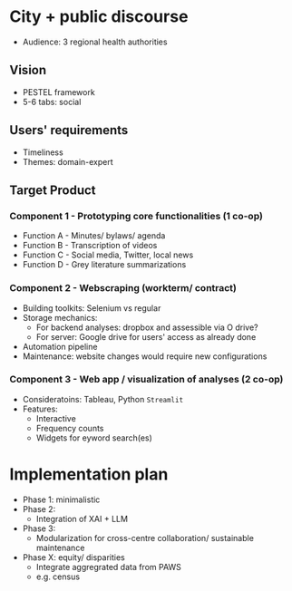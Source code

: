 
# City + public discourse

- Audience: 3 regional health authorities 

## Vision

- PESTEL framework
- 5-6 tabs: social

## Users' requirements
- Timeliness
- Themes: domain-expert

## Target Product

### Component 1 - Prototyping core functionalities (1 co-op)

- Function A - Minutes/ bylaws/ agenda
- Function B - Transcription of videos
- Function C - Social media, Twitter, local news
- Function D - Grey literature summarizations

### Component 2 - Webscraping (workterm/ contract)
  - Building toolkits: Selenium vs regular
  - Storage mechanics:
    - For backend analyses: dropbox and assessible via O drive?
    - For server: Google drive for users' access as already done    
  - Automation pipeline
  - Maintenance: website changes would require new configurations

### Component 3 - Web app / visualization of analyses (2 co-op)
  - Consideratoins: Tableau, Python ```Streamlit```
  - Features:
    - Interactive
    - Frequency counts
    - Widgets for eyword search(es)
    
  
# Implementation plan  

- Phase 1: minimalistic
- Phase 2:
  - Integration of XAI + LLM 
- Phase 3:
  - Modularization for cross-centre collaboration/ sustainable maintenance 
- Phase X: equity/ disparities
  - Integrate aggregrated data from PAWS
  - e.g. census   





